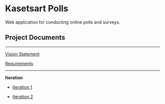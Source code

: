 # Kasetsart Polls

Web application for conducting online polls and surveys.

## Project Documents
***
[Vision Statement](https://github.com/GifperTC/ku-polls/wiki/Vision-Statement)

[Requirements](https://github.com/GifperTC/ku-polls/wiki/Requirements)

***

**Iteration**

* [Iteration 1](https://github.com/GifperTC/ku-polls/wiki/Iteration-1-Plan)

* [Iteration 2](https://github.com/GifperTC/ku-polls/wiki/Iteration-2-Plan)
